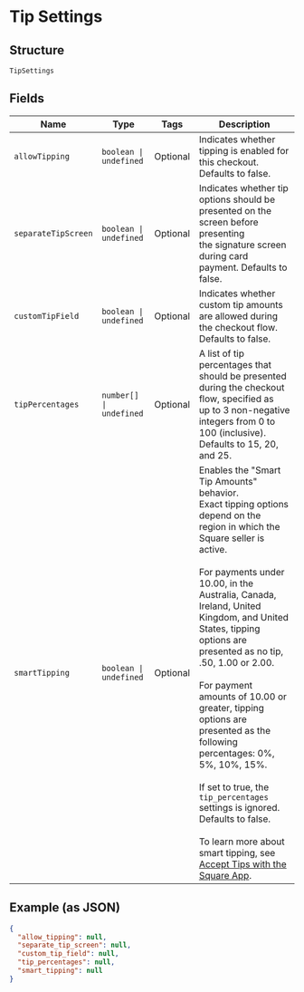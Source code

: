 
# Tip Settings

## Structure

`TipSettings`

## Fields

| Name | Type | Tags | Description |
|  --- | --- | --- | --- |
| `allowTipping` | `boolean \| undefined` | Optional | Indicates whether tipping is enabled for this checkout. Defaults to false. |
| `separateTipScreen` | `boolean \| undefined` | Optional | Indicates whether tip options should be presented on the screen before presenting<br>the signature screen during card payment. Defaults to false. |
| `customTipField` | `boolean \| undefined` | Optional | Indicates whether custom tip amounts are allowed during the checkout flow. Defaults to false. |
| `tipPercentages` | `number[] \| undefined` | Optional | A list of tip percentages that should be presented during the checkout flow, specified as<br>up to 3 non-negative integers from 0 to 100 (inclusive). Defaults to 15, 20, and 25. |
| `smartTipping` | `boolean \| undefined` | Optional | Enables the "Smart Tip Amounts" behavior.<br>Exact tipping options depend on the region in which the Square seller is active.<br><br>For payments under 10.00, in the Australia, Canada, Ireland, United Kingdom, and United States, tipping options are presented as no tip, .50, 1.00 or 2.00.<br><br>For payment amounts of 10.00 or greater, tipping options are presented as the following percentages: 0%, 5%, 10%, 15%.<br><br>If set to true, the `tip_percentages` settings is ignored.<br>Defaults to false.<br><br>To learn more about smart tipping, see [Accept Tips with the Square App](https://squareup.com/help/us/en/article/5069-accept-tips-with-the-square-app). |

## Example (as JSON)

```json
{
  "allow_tipping": null,
  "separate_tip_screen": null,
  "custom_tip_field": null,
  "tip_percentages": null,
  "smart_tipping": null
}
```

